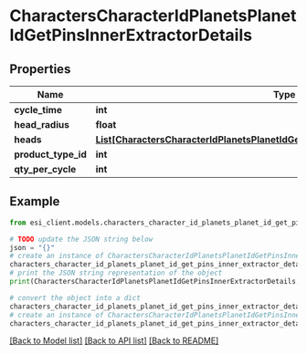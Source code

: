 # CharactersCharacterIdPlanetsPlanetIdGetPinsInnerExtractorDetails


## Properties

Name | Type | Description | Notes
------------ | ------------- | ------------- | -------------
**cycle_time** | **int** | in seconds | [optional] 
**head_radius** | **float** |  | [optional] 
**heads** | [**List[CharactersCharacterIdPlanetsPlanetIdGetPinsInnerExtractorDetailsHeadsInner]**](CharactersCharacterIdPlanetsPlanetIdGetPinsInnerExtractorDetailsHeadsInner.md) |  | 
**product_type_id** | **int** |  | [optional] 
**qty_per_cycle** | **int** |  | [optional] 

## Example

```python
from esi_client.models.characters_character_id_planets_planet_id_get_pins_inner_extractor_details import CharactersCharacterIdPlanetsPlanetIdGetPinsInnerExtractorDetails

# TODO update the JSON string below
json = "{}"
# create an instance of CharactersCharacterIdPlanetsPlanetIdGetPinsInnerExtractorDetails from a JSON string
characters_character_id_planets_planet_id_get_pins_inner_extractor_details_instance = CharactersCharacterIdPlanetsPlanetIdGetPinsInnerExtractorDetails.from_json(json)
# print the JSON string representation of the object
print(CharactersCharacterIdPlanetsPlanetIdGetPinsInnerExtractorDetails.to_json())

# convert the object into a dict
characters_character_id_planets_planet_id_get_pins_inner_extractor_details_dict = characters_character_id_planets_planet_id_get_pins_inner_extractor_details_instance.to_dict()
# create an instance of CharactersCharacterIdPlanetsPlanetIdGetPinsInnerExtractorDetails from a dict
characters_character_id_planets_planet_id_get_pins_inner_extractor_details_from_dict = CharactersCharacterIdPlanetsPlanetIdGetPinsInnerExtractorDetails.from_dict(characters_character_id_planets_planet_id_get_pins_inner_extractor_details_dict)
```
[[Back to Model list]](../README.md#documentation-for-models) [[Back to API list]](../README.md#documentation-for-api-endpoints) [[Back to README]](../README.md)


